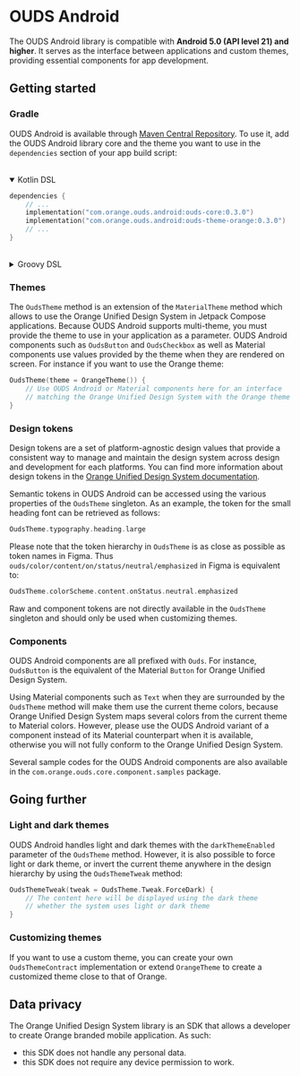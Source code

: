 # OUDS Android

The OUDS Android library is compatible with **Android 5.0 (API level 21) and higher**. It serves as the interface between applications and custom themes,
providing essential components for app development.

## Getting started

### Gradle

OUDS Android is available through [Maven Central Repository](https://central.sonatype.com/search?q=com.orange.ouds.android). To use it, add the OUDS Android
library core and the theme you want to use in the `dependencies` section of your app build script:</br></br>

<details open>
<summary>Kotlin DSL</summary>

```kotlin
dependencies {
    // ...
    implementation("com.orange.ouds.android:ouds-core:0.3.0")
    implementation("com.orange.ouds.android:ouds-theme-orange:0.3.0")
    // ...
}
```

</details></br>

<details>
<summary>Groovy DSL</summary>

```shell
dependencies {
    // ...
    implementation 'com.orange.ouds.android:ouds-core:0.3.0'
    implementation 'com.orange.ouds.android:ouds-theme-orange:0.3.0'
    // ...
}
```

</details>

### Themes

The `OudsTheme` method is an extension of the `MaterialTheme` method which allows to use the Orange Unified Design System in Jetpack Compose applications.
Because OUDS Android supports multi-theme, you must provide the theme to use in your application as a parameter. OUDS Android components such as `OudsButton`
and `OudsCheckbox` as well as Material components use values provided by the theme when they are rendered on screen. For instance if you want to use the Orange
theme:

```kotlin
OudsTheme(theme = OrangeTheme()) {
    // Use OUDS Android or Material components here for an interface
    // matching the Orange Unified Design System with the Orange theme
}
```

### Design tokens

Design tokens are a set of platform-agnostic design values that provide a consistent way to manage and maintain the design system across design and development
for each platforms. You can find more information about design tokens in
the [Orange Unified Design System documentation](https://unified-design-system.orange.com/472794e18/p/903414-introduction).

Semantic tokens in OUDS Android can be accessed using the various properties of the `OudsTheme` singleton. As an example, the token for the small heading font
can be retrieved as follows:

```kotlin
OudsTheme.typography.heading.large
```

Please note that the token hierarchy in `OudsTheme` is as close as possible as token names in Figma. Thus `ouds/color/content/on/status/neutral/emphasized` in
Figma is equivalent to:

```kotlin
OudsTheme.colorScheme.content.onStatus.neutral.emphasized
```

Raw and component tokens are not directly available in the `OudsTheme` singleton and should only be used when customizing themes.

### Components

OUDS Android components are all prefixed with `Ouds`. For instance, `OudsButton` is the equivalent of the Material `Button` for Orange Unified Design System.

Using Material components such as `Text` when they are surrounded by the `OudsTheme` method will make them use the current theme colors, because Orange Unified
Design System maps several colors from the current theme to Material colors. However, please use the OUDS Android variant of a component instead of its Material
counterpart when it is available, otherwise you will not fully conform to the Orange Unified Design System.

Several sample codes for the OUDS Android components are also available in the `com.orange.ouds.core.component.samples` package.

## Going further

### Light and dark themes

OUDS Android handles light and dark themes with the `darkThemeEnabled` parameter of the `OudsTheme` method. However, it is also possible to force light or dark
theme, or invert the current theme anywhere in the design hierarchy by using the `OudsThemeTweak` method:

```kotlin
OudsThemeTweak(tweak = OudsTheme.Tweak.ForceDark) {
    // The content here will be displayed using the dark theme
    // whether the system uses light or dark theme
}
```

### Customizing themes

If you want to use a custom theme, you can create your own `OudsThemeContract` implementation or extend `OrangeTheme` to create a customized theme close to that
of Orange.

## Data privacy

The Orange Unified Design System library is an SDK that allows a developer to create Orange branded mobile application. As such:

- this SDK does not handle any personal data.
- this SDK does not require any device permission to work.